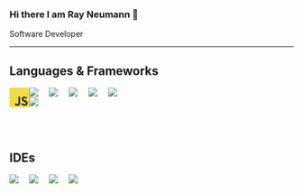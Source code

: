 ### Hi there I am  Ray Neumann 👋
Software Developer
 <hr />

## Languages & Frameworks
<a href="https://www.javascript.com/"><img src="https://raw.githubusercontent.com/voodootikigod/logo.js/master/js.png" width=35 align="left"></a>
<a href="https://angular.io/"><img src="https://upload.wikimedia.org/wikipedia/commons/thumb/c/cf/Angular_full_color_logo.svg/512px-Angular_full_color_logo.svg.png" width=35 align="left"></a>
<a href="https://dart.dev/"><img src="https://user-images.githubusercontent.com/26507463/53453892-49908900-3a04-11e9-9dce-77ed3d694326.png" width=35 align="left"></a>
<a href="https://flutter.dev/"><img src="https://cdn.icon-icons.com/icons2/2108/PNG/512/flutter_icon_130936.png" width=35 align="left"></a>
<a href="https://firebase.google.com/"><img src="https://camo.githubusercontent.com/b60dbebe62aa667888aeb73e44c20f828aa5681cfdb0824730e147564fd7f92c/68747470733a2f2f6d706e672e706e67666c792e636f6d2f32303138303431372f7073652f6b697373706e672d66697265626173652d636c6f75642d6d6573736167696e672d636f6d70757465722d69636f6e732d676f6f676c652d636c6f2d6769746875622d35616435643363653233396362362e383532353233313631353233393632383330313435392e6a7067" width=35 align="left"></a>
<a href="https://www.mysql.com/"><img src="https://camo.githubusercontent.com/f85f882cb31eeaeee657ec955313015c30378e8f56c3dc2f06933b617a276cfd/68747470733a2f2f77372e706e6777696e672e636f6d2f706e67732f3734372f3739382f706e672d7472616e73706172656e742d6d7973716c2d6c6f676f2d6d7973716c2d64617461626173652d7765622d646576656c6f706d656e742d636f6d70757465722d736f6674776172652d646f6c7068696e2d6d6172696e652d6d616d6d616c2d616e696d616c732d746578742d7468756d626e61696c2e706e67" width=35 align="left"></a>
<br />
<a href="https://www.php.net/"><img src="https://www.php.net//images/logos/new-php-logo.svg" width=35 align="left"></a>

<br /><br /><br />

## IDEs
<a href="https://www.jetbrains.com/idea/"><img src="https://upload.wikimedia.org/wikipedia/commons/9/9c/IntelliJ_IDEA_Icon.svg" align="left" width=35></a>
<a href="https://visualstudio.microsoft.com/de/"><img src="https://upload.wikimedia.org/wikipedia/commons/2/2d/Visual_Studio_Code_1.18_icon.svg"  align="left" width=35></a>
<a href="https://netbeans.apache.org/"><img src="https://upload.wikimedia.org/wikipedia/commons/9/98/Apache_NetBeans_Logo.svg"  align="left" width=35></a>
<a href="https://www.eclipse.org/ide/"><img src="https://upload.wikimedia.org/wikipedia/commons/c/cf/Eclipse-SVG.svg"  align="left" width=35></a>




<!--
**RayNeumann/RayNeumann** is a ✨ _special_ ✨ repository because its `README.md` (this file) appears on your GitHub profile.

Here are some ideas to get you started:

- 🔭 I’m currently working on ...
- 🌱 I’m currently learning ...
- 👯 I’m looking to collaborate on ...
- 🤔 I’m looking for help with ...
- 💬 Ask me about ...
- 📫 How to reach me: ...
- 😄 Pronouns: ...
- ⚡ Fun fact: ...
-->
 
